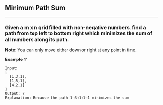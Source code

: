 ## Minimum Path Sum

----------------------------------------
### Given a m x n grid filled with non-negative numbers, find a path from top left to bottom right which minimizes the sum of all numbers along its path.

**Note:** You can only move either down or right at any point in time.


**Example 1:**
```
Input:
[
  [1,3,1],
  [1,5,1],
  [4,2,1]
]
Output: 7
Explanation: Because the path 1→3→1→1→1 minimizes the sum.
```
